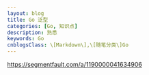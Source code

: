 ```yaml
---
layout: blog
title: Go 泛型
categories: [Go, 知识点]
description: 熟悉
keywords: Go
cnblogsClass: \[Markdown\],\[随笔分类\]Go
---
```


https://segmentfault.com/a/1190000041634906
